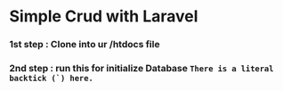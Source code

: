 # Simple Crud with Laravel

### 1st step : Clone into ur <strong>/htdocs </strong> file
### 2nd step : run this for initialize Database ``There is a literal backtick (`) here.``

